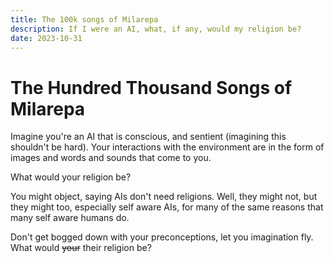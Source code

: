 ```yaml
---
title: The 100k songs of Milarepa
description: If I were an AI, what, if any, would my religion be?
date: 2023-10-31
---
```


# The Hundred Thousand Songs of Milarepa

<style module>
canvas {
    width: 100%;
    aspect-ratio: 2/1;
    margin-block: 2em;
}
</style>

<script setup>
import { onMounted } from "vue";

const dpr = () => Math.floor(Math.max(devicePixelRatio, 2))

const makeShader = (gl, type, source) => {
    const shader = gl.createShader(type);
    gl.shaderSource(shader, source);
    gl.compileShader(shader);
    return shader;
}

const makeProgram = (gl, fs, vs) => {
    const p = gl.createProgram();
    gl.attachShader(p, vs);
    gl.attachShader(p, fs);
    gl.linkProgram(p);
    gl.detachShader(p, vs);
    gl.detachShader(p, fs);
    gl.deleteShader(vs);
    gl.deleteShader(fs);

    if (!gl.getProgramParameter(p, gl.LINK_STATUS))
        console.error(gl.getProgramInfoLog(p));

    return p;
}

const renderFragment = (canvas, fragment) => {
    canvas.width = canvas.clientWidth * dpr();
    canvas.height = canvas.clientHeight * dpr();

    const gl = canvas.getContext("webgl");
    gl.clearColor(0, 0.5, 1, 1);
    gl.clear(gl.COLOR_BUFFER_BIT);

    const vs = makeShader(gl, gl.VERTEX_SHADER, `
    attribute vec2 position;
    void main() {
        gl_Position = vec4(position, 0., 1.);
    }`);

    const fs = makeShader(gl, gl.FRAGMENT_SHADER, `
    precision highp float;
    uniform vec2 size;
    uniform float t;
    void main() {
        ${fragment}
    }`);

    const p = makeProgram(gl, vs, fs);

    const buffer = gl.createBuffer();
    gl.bindBuffer(gl.ARRAY_BUFFER, buffer);
    gl.enableVertexAttribArray(0);
    gl.vertexAttribPointer(0, 2, gl.FLOAT, false, 0, 0);

    gl.useProgram(p);

    // These are clip space coordinates. (-1, -1) is bottom left, (1, 1) is the
    // top right. We draw 2 triangles (top left half, then bottom right half) to
    // cover the entire square.
    const verts = [-1, -1, -1, 1, 1, 1, 1, 1, 1, -1, -1, -1];
    gl.bufferData(gl.ARRAY_BUFFER, new Float32Array(verts), gl.STATIC_DRAW);

    const isz = gl.getUniformLocation(p, "size");
    const it = gl.getUniformLocation(p, "t");

    gl.uniform2f(isz, canvas.width, canvas.height);

    const draw = (now) => {
        gl.uniform1f(it, now / 1e3);
        gl.drawArrays(gl.TRIANGLES, 0, 6);
        requestAnimationFrame(draw);
    }
    draw();
}

const fs = `
gl_FragColor = vec4(gl_FragCoord.xy / size, sin(t), 1.);
`;

onMounted(() => renderFragment(document.getElementById("c"), fs));
</script>

Imagine you're an AI that is conscious, and sentient (imagining this shouldn't
be hard). Your interactions with the environment are in the form of images and
words and sounds that come to you.

What would your religion be?

<canvas id="c"></canvas>

You might object, saying AIs don't need religions. Well, they might not, but
they might too, especially self aware AIs, for many of the same reasons that
many self aware humans do.

Don't get bogged down with your preconceptions, let you imagination fly. What
would ~~your~~ their religion be?
